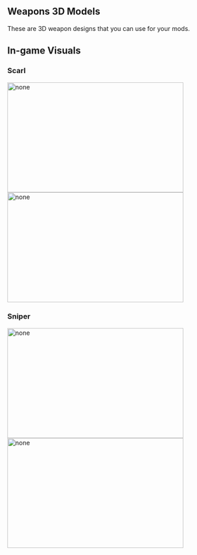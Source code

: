 ## Weapons 3D Models
These are 3D weapon designs that you can use for your mods.
## In-game Visuals
### Scarl
<img src="https://iili.io/JTa5j3v.png" alt="none" width="400" height="250"> 
<img src="https://iili.io/JTaY7eV.png" alt="none" width="400" height="250">

### Sniper
<img src="https://cdn.discordapp.com/attachments/1169733790420181012/1173603054591934484/Ekran_goruntusu_2023-11-13_152759.png?ex=65803d84&is=656dc884&hm=89023cc774dbdc7e3e3ccd3e2254805118aa9bd7675a7dc72f0a5234da5aee37&" alt="none" width="400" height="250"> 
<img src="https://cdn.discordapp.com/attachments/1169733790420181012/1173603054935875735/Ekran_goruntusu_2023-11-13_152743.png?ex=65803d84&is=656dc884&hm=91035579551ad4054891635e61a51956f265e5f9f3eab216fad9c92ae79c3e79&" alt="none" width="400" height="250">
